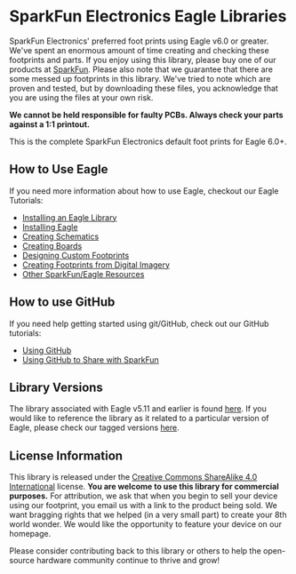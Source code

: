 SparkFun Electronics Eagle Libraries
====================================

SparkFun Electronics' preferred foot prints using Eagle v6.0 or greater. 
We've spent an enormous amount of time creating and checking these footprints and parts. 
If you enjoy using this library, please buy one of our products at [SparkFun](http://www.sparkfun.com). 
Please also note that we guarantee that there are some messed up footprints in this library. 
We've tried to note which are proven and tested, but by downloading these files, you acknowledge that you are using the files at your own risk. 

**We cannot be held responsible for faulty PCBs. 
Always check your parts against a 1:1 printout.**

This is the complete SparkFun Electronics default foot prints for Eagle 6.0+. 

How to Use Eagle
----------------

If you need more information about how to use Eagle, checkout our Eagle Tutorials: 

* [Installing an Eagle Library](https://learn.sparkfun.com/tutorials/how-to-install-and-setup-eagle#using-the-sparkfun-libraries)
* [Installing Eagle](https://learn.sparkfun.com/tutorials/how-to-install-and-setup-eagle)
* [Creating Schematics](https://learn.sparkfun.com/tutorials/using-eagle-schematic)
* [Creating Boards](https://learn.sparkfun.com/tutorials/using-eagle-board-layout)
* [Designing Custom Footprints](https://learn.sparkfun.com/tutorials/designing-pcbs-smd-footprints)
* [Creating Footprints from Digital Imagery](https://learn.sparkfun.com/tutorials/making-custom-footprints-in-eagle)
* [Other SparkFun/Eagle Resources](https://www.sparkfun.com/eagle)

How to use GitHub
-----------------

If you need help getting started using git/GitHub, check out our GitHub tutorials:
* [Using GitHub](https://learn.sparkfun.com/tutorials/using-github)
* [Using GitHub to Share with SparkFun](https://learn.sparkfun.com/tutorials/using-github-to-share-with-sparkfun)

Library Versions
----------------

The library associated with Eagle v5.11 and earlier is found [here](https://github.com/sparkfun/Old-SparkFun-Eagle-Library).
If you would like to reference the library as it related to a particular version of Eagle, please check our tagged versions [here](https://github.com/sparkfun/SparkFun-Eagle-Libraries/releases). 


License Information
-------------------

This library is released under the [Creative Commons ShareAlike 4.0 International](https://creativecommons.org/licenses/by-sa/4.0/) license. 
**You are welcome to use this library for commercial purposes.**
For attribution, we ask that when you begin to sell your device using our footprint, you email us with a link to the product being sold. 
We want bragging rights that we helped (in a very small part) to create your 8th world wonder. 
We would like the opportunity to feature your device on our homepage.

Please consider contributing back to this library or others to help the open-source hardware community continue to thrive and grow! 
